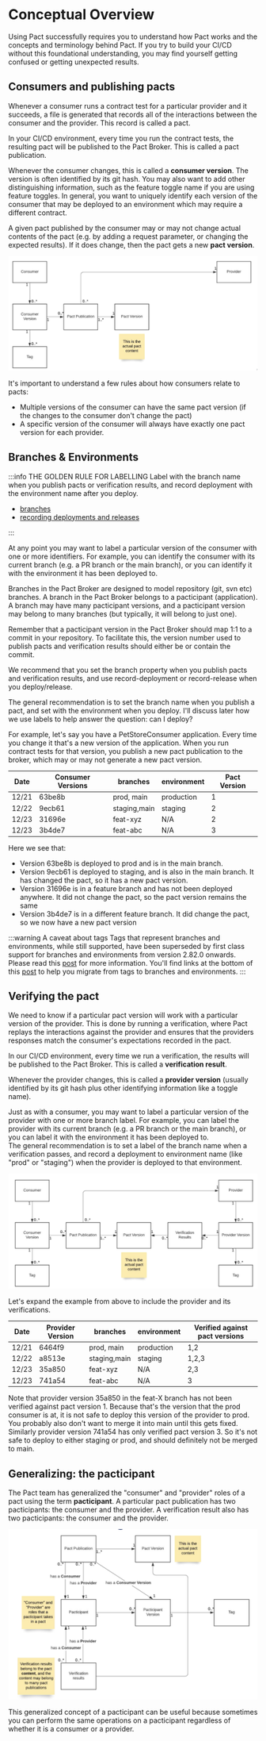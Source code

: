 # Conceptual Overview 

Using Pact successfully requires you to understand how Pact works and the concepts and terminology behind Pact. 
If you try to build your CI/CD without this foundational understanding, you may find yourself getting confused or getting unexpected results.

## Consumers and publishing pacts

Whenever a consumer runs a contract test for a particular provider and it succeeds, a file is generated that records 
all of the interactions between the consumer and the provider. This record is called a pact.

In your CI/CD environment, every time you run the contract tests, the resulting pact will be published to the Pact Broker. 
This is called a pact publication.

Whenever the consumer changes, this is called a __consumer version__. The version is often identified by its git hash. 
You may also want to add other distinguishing information, such as the feature toggle name if you are using feature 
toggles.  In general, you want to uniquely identify each version of the consumer that may be deployed to an environment which may require a different contract.

A given pact published by the consumer may or may not change actual contents of the pact (e.g. by adding a request 
parameter, or changing the expected results).  If it does change, then the pact gets a new __pact version__.

![Consumer domain model](../media/conceptual_overview_images/consumer-domain-model.png)

It's important to understand a few rules about how consumers relate to pacts:

- Multiple versions of the consumer can have the same pact version (if the changes to the consumer don't change the pact)
- A specific version of the consumer will always have exactly one pact version for each provider.

## Branches & Environments

:::info THE GOLDEN RULE FOR LABELLING
Label with the branch name when you publish pacts or verification results, and record deployment with the environment name after you deploy.

- [branches](/pact_broker/branches)
- [recording deployments and releases](/pact_broker/recording_deployments_and_releases)

::: 

At any point you may want to label a particular version of the consumer with one or more identifiers. For example, 
you can identify the consumer with its current branch (e.g. a PR branch or the main branch), or you can identify it with the 
environment it has been deployed to.

Branches in the Pact Broker are designed to model repository (git, svn etc) branches. A branch in the Pact Broker belongs to a pacticipant (application). A branch may have many pacticipant versions, and a pacticipant version may belong to many branches (but typically, it will belong to just one).

Remember that a pacticipant version in the Pact Broker should map 1:1 to a commit in your repository. To facilitate this, the version number used to publish pacts and verification results should either be or contain the commit.

We recommend that you set the branch property when you publish pacts and verification results, and use record-deployment or record-release when you deploy/release.

The general recommendation is to set the branch name when you publish a pact, and set with the environment when you deploy.
I'll discuss later how we use labels to help answer the question: can I deploy?

For example, let's say you have a PetStoreConsumer application.  Every time you change it that's a new version 
of the application.  When you run contract tests for that version, you publish a new pact publication to the broker, 
which may or may not generate a new pact version.

| Date  | Consumer Versions | branches     | environment | Pact Version |
| ----- | ----------------- | ------------ | ----------- | ------------ |
| 12/21 | 63be8b            | prod, main   | production  | 1            |
| 12/22 | 9ecb61            | staging,main | staging     | 2            |
| 12/23 | 31696e            | feat-xyz     | N/A         | 2            |
| 12/23 | 3b4de7            | feat-abc     | N/A         | 3            |

Here we see that:
- Version 63be8b is deployed to prod and is in the main branch.
- Version 9ecb61 is deployed to staging, and is also in the main branch. It has changed the pact, so it has a new pact version.
- Version 31696e is in a feature branch and has not been deployed anywhere. It did not change the pact, so the pact version remains the same
- Version 3b4de7 is in a different feature branch. It did change the pact, so we now have a new pact version
  

:::warning A caveat about tags
Tags that represent branches and environments, while still supported, have been superseded by first class support for branches and environments from version 2.82.0 onwards. Please read this [post](https://docs.pact.io/blog/2021/07/04/why-we-are-getting-rid-of-tags) for more information. You'll find links at the bottom of this [post](https://docs.pact.io/pact_broker/tags) to help you migrate from tags to branches and environments.
:::


## Verifying the pact
We need to know if a particular pact version will work with a particular version of the provider. This is done by running 
a verification, where Pact replays the interactions against the provider and ensures that the providers responses match the consumer's expectations recorded in the pact.

In our CI/CD environment, every time we run a verification, the results will be published to the Pact Broker. This is called a __verification result__.

Whenever the provider changes, this is called a __provider version__ (usually identified by its git hash plus other identifying information like a toggle name).

Just as with a consumer, you may want to label a particular version of the provider with one or more branch label. For example, you can label the provider with its 
current branch (e.g. a PR branch or the main branch), or you can label it with the environment it has been deployed to.  
The general recommendation is to set a label of the branch name when a verification passes, and record a deployment to 
environment name (like "prod" or "staging") when the provider is deployed to that environment.

![Provider domain model](../media/conceptual_overview_images/provider-domain-model.png)

Let's expand the example from above to include the provider and its verifications.

| Date  | Provider Version | branches     | environment | Verified against pact versions |
| ----- | ----------------- | ------------ | ----------- | ------------ |
| 12/21 | 6464f9            | prod, main   | production  | 1,2            |
| 12/22 | a8513e            | staging,main | staging     | 1,2,3           |
| 12/23 | 35a850            | feat-xyz     | N/A         | 2,3            |
| 12/23 | 741a54            | feat-abc     | N/A         | 3            |

Note that provider version 35a850 in the feat-X branch has not been verified against pact version 1. Because that's the 
version that the prod consumer is at, it is not safe to deploy this version of the provider to prod. You probably 
also don't want to merge it into main until this gets fixed. Similarly provider version 741a54 has only verified 
pact version 3. So it's not safe to deploy to either staging or prod, and should definitely not be merged to main.

## Generalizing: the pacticipant
The Pact team has generalized the "consumer" and "provider" roles of a pact using the term __pacticipant__. A particular 
pact publication has two pacticipants: the consumer and the provider.  A verification result also has two 
pacticipants: the consumer and the provider.

![Pacticipant domain model](../media/conceptual_overview_images/pacticipant.png)

This generalized concept of a pacticipant can be useful because sometimes you can perform the same operations on a 
pacticipant regardless of whether it is a consumer or a provider.

